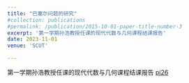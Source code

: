 ```yaml
---
title: "巴塞尔问题的研究"
#collection: publications
#permalink: /publication/2015-10-01-paper-title-number-3
excerpt: '第一学期孙浩教授任课的现代代数与几何课程结课报告'
date: 2023-11-01
venue: 'SCUT'

---
```

第一学期孙浩教授任课的现代代数与几何课程结课报告
[pi26](../assets/pi26.pdf)
